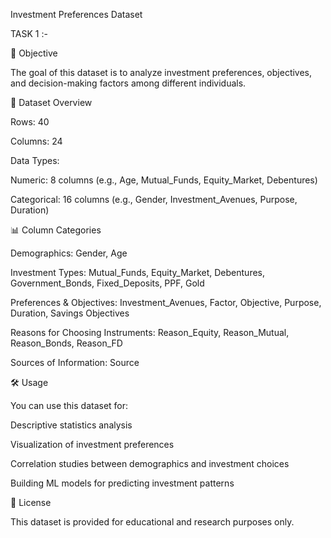 Investment Preferences Dataset

TASK 1 :-

📌 Objective

The goal of this dataset is to analyze investment preferences, objectives, and decision-making factors among different individuals.

📂 Dataset Overview

Rows: 40

Columns: 24

Data Types:

Numeric: 8 columns (e.g., Age, Mutual_Funds, Equity_Market, Debentures)

Categorical: 16 columns (e.g., Gender, Investment_Avenues, Purpose, Duration)

📊 Column Categories

Demographics: Gender, Age

Investment Types: Mutual_Funds, Equity_Market, Debentures, Government_Bonds, Fixed_Deposits, PPF, Gold

Preferences & Objectives: Investment_Avenues, Factor, Objective, Purpose, Duration, Savings Objectives

Reasons for Choosing Instruments: Reason_Equity, Reason_Mutual, Reason_Bonds, Reason_FD

Sources of Information: Source

🛠 Usage

You can use this dataset for:

Descriptive statistics analysis

Visualization of investment preferences

Correlation studies between demographics and investment choices

Building ML models for predicting investment patterns

📜 License

This dataset is provided for educational and research purposes only.
